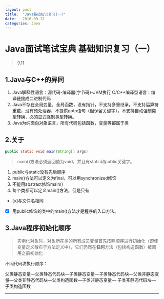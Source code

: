```yaml
---
layout: post
title:  "Java基础知识复习(一)"
date:   2016-09-12 
categories: Java
---
```


# Java面试笔试宝典 基础知识复习（一）
> 9.11

## 1.Java与C++的异同
1. Java解释性语言：源代码-编译器(字节码)-JVM执行
	C/C++编译型语言：编译链接成二进制代码
2. Java不存在全局变量，全局函数，没有指针，不支持多重继承，不支持运算符重载，没有预处理器，不提供goto语句（但保留关键字），不支持自动强制类型转换，必须显式强制类型转换。
3. Java为纯面向对象语言，所有代码包括函数，变量等都属于类

## 2.关于 

    
```java
public static void main(String[] args)
```    
> main()方法必须返回值为void，并且有static和public关键字。

1. public与static没有先后顺序
2. main()方法可以定义为final，可以用synchronized修饰
3. 不能用abstract修饰main()
4. 每个类都可以定义main()方法，但是只有

- [x]与文件名相同

- [x] 用public修饰的类中的main()方法才是程序的入口方法。

## 3.Java程序初始化顺序
> 实例化对象时，对象所在类的所有成员变量首先按照顺序进行初始化（即使变量定义散布于方法定义中），它们仍然在**任何**方法（包括构造函数）被调用之前初始化

不同代码块执行顺序：

父类静态变量—父类静态代码块—子类静态变量—子类静态代码块—父类非静态变量—父类非静态代码块—父类构造函数—子类非静态变量—
子类非静态代码块—子类构造函数


----------

